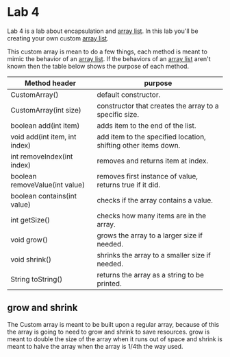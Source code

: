 # Lab 4
Lab 4 is a lab about encapsulation and [array list](https://docs.oracle.com/javase/8/docs/api/java/util/ArrayList.html). In this lab you'll be creating your own custom [array list](https://docs.oracle.com/javase/8/docs/api/java/util/ArrayList.html).

This custom array is mean to do a few things, each method is meant to mimic the behavior of an [array list](https://docs.oracle.com/javase/8/docs/api/java/util/ArrayList.html). If the behaviors of an [array list](https://docs.oracle.com/javase/8/docs/api/java/util/ArrayList.html) aren't known then the table below shows the purpose of each method.

Method header | purpose
------|------
CustomArray() | default constructor.
CustomArray(int size) | constructor that creates the array to a specific size.
boolean add(int item) | adds item to the end of the list.
void add(int item, int index) | add item to the specified location, shifting other items down.
int removeIndex(int index) | removes and returns item at index.
boolean removeValue(int value) | removes first instance of value, returns true if it did.
boolean contains(int value) | checks if the array contains a value.
int getSize() | checks how many items are in the array.
void grow() | grows the array to a larger size if needed.
void shrink() | shrinks the array to a smaller size if needed.
String toString() | returns the array as a string to be printed.

## grow and shrink

The Custom array is meant to be built upon a regular array, because of this the array is going to need to grow and shrink to save resources. grow is meant to double the size of the array when it runs out of space and shrink is meant to halve the array when the array is 1/4th the way used. 
